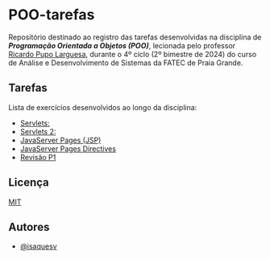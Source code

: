 
# POO-tarefas

Repositório destinado ao registro das tarefas desenvolvidas na disciplina de ***Programação Orientada a Objetos (POO)***, lecionada pelo professor [Ricardo Pupo Larguesa](https://github.com/larguesa), durante o 4º ciclo (2º bimestre de 2024) do curso de Análise e Desenvolvimento de Sistemas da FATEC de Praia Grande.

## Tarefas

Lista de exercícios desenvolvidos ao longo da disciplina:

 - [Servlets:](https://github.com/isaquesv/POO-tarefas/tree/main/aula4_Servlets)
 - [Servlets 2:](https://github.com/isaquesv/POO-tarefas/tree/main/aula5_Servlets_II)
 - [JavaServer Pages (JSP)](https://github.com/isaquesv/POO-tarefas/tree/main/aula6_JavaServerPages)
 - [JavaServer Pages Directives](https://github.com/isaquesv/POO-tarefas/tree/main/aula7_JSP_Directives)
 - [Revisão P1](https://github.com/isaquesv/POO-tarefas/tree/main/aula8_Revisao_P1)

## Licença

[MIT](https://choosealicense.com/licenses/mit/)

## Autores

- [@isaquesv](https://www.github.com/isaquesv)
